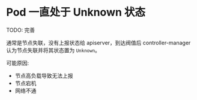 # Pod 一直处于 Unknown 状态

TODO: 完善

通常是节点失联，没有上报状态给 apiserver，到达阀值后 controller-manager 认为节点失联并将其状态置为 `Unknown`。

可能原因:

* 节点高负载导致无法上报
* 节点宕机
* 网络不通